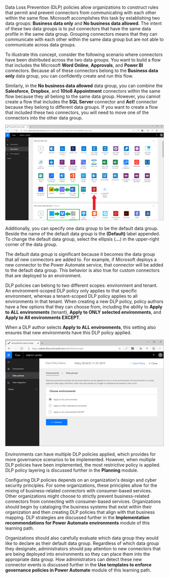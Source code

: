 Data Loss Prevention (DLP) policies allow organizations to construct
rules that permit and prevent connectors from communicating with each
other within the same flow. Microsoft accomplishes this task by establishing
two data groups: **Business data only** and **No business data allowed**. 
The intent of these two data groups is to put connectors that
have the same data profile in the same data group. Grouping
connectors means that they can communicate with each other within the
same data group but are not able to communicate across data groups.

To illustrate this concept, consider the following scenario where 
connectors have been distributed across the two data groups.
You want to build a flow that includes the Microsoft **Word Online**,
**Approvals**, and **Power BI** connectors. Because all of these connectors
belong to the **Business data only** data group, you can confidently create and run this flow. 

Similarly, in the **No business data allowed** data group, you can combine 
the **Salesforce**, **Dropbox**, and **10to8 Appointment** connectors within 
the same flow because they all belong to the same data group. 
However, you cannot create a flow that includes the **SQL Server** connector 
and **Act!** connector because they belong to different data groups. 
If you want to create a flow that included these two connectors, you will 
need to move one of the connectors into the other data group.

![Data Loss Prevent Policy that includes connectors in the Business data only group and No Business data allowed](../media/2-dlp.png)

Additionally, you can specify one data group to be the default data
group. Beside the name of the default data group is the
**(Default)** label appended. To change the default data group, select
the ellipsis (**...**) in the upper-right corner of the data group.

The default data group is significant because it becomes the data group that
all new connectors are added to. For example, if Microsoft deploys a new
connector to the Power Automate service, that connector will be added to
the default data group. This behavior is also true for custom connectors
that are deployed to an environment.

DLP policies can belong to two different scopes: environment and tenant. An environment-scoped DLP policy only applies to
that specific environment, whereas a tenant-scoped DLP policy applies to
all environments in that tenant. When creating a new DLP policy, 
policy authors have a few options that they can choose from, including the
ability to **Apply to ALL environments** (tenant), **Apply to ONLY
selected environments**, and **Apply to All environments EXCEPT**.

When a DLP author selects **Apply to ALL environments**, this setting
also ensures that new environments have this DLP policy applied.

![DLP policy applied](../media/3-create-dlp.png)

Environments can have multiple DLP policies applied, which provides for
more governance scenarios to be implemented. However, when multiple DLP
policies have been implemented, the most restrictive policy is applied.
DLP policy layering is discussed further in the **Planning** module.

Configuring DLP policies depends on an organization's design
and cyber security principles. For some organizations, these principles allow
for the mixing of business-related connectors with consumer-based
services. Other organizations might choose to strictly prevent
business-related connectors from connecting with consumer-based
services. Organizations should begin by cataloging the business systems
that exist within their organization and then creating DLP policies that
align with that business mapping. DLP strategies are discussed further 
in the **Implementation recommendations for Power Automate environments** 
module of this learning path.

Organizations should also carefully evaluate which data group they would
like to declare as their default data group. Regardless of which data
group they designate, administrators should pay attention to new
connectors that are being deployed into environments so they can place
them into the appropriate data group. How
administrators can detect these new connector events is discussed further in the 
**Use templates to enforce governance policies in Power Automate** module 
of this learning path.
